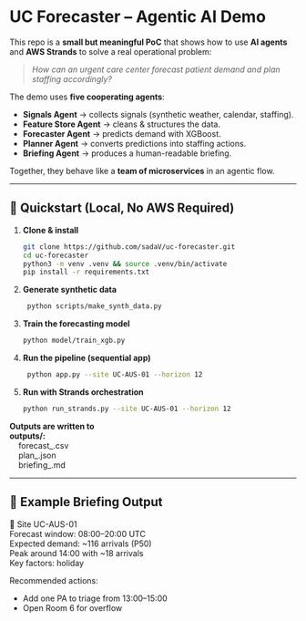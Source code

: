 # UC Forecaster – Agentic AI Demo  

This repo is a **small but meaningful PoC** that shows how to use **AI agents** and **AWS Strands** to solve a real operational problem:  
> *How can an urgent care center forecast patient demand and plan staffing accordingly?*  

The demo uses **five cooperating agents**:  

- **Signals Agent** → collects signals (synthetic weather, calendar, staffing).  
- **Feature Store Agent** → cleans & structures the data.  
- **Forecaster Agent** → predicts demand with XGBoost.  
- **Planner Agent** → converts predictions into staffing actions.  
- **Briefing Agent** → produces a human-readable briefing.  

Together, they behave like a **team of microservices** in an agentic flow.  

---

## 🚀 Quickstart (Local, No AWS Required)

1. **Clone & install**
     ```bash   
     git clone https://github.com/sadaV/uc-forecaster.git
     cd uc-forecaster
     python3 -m venv .venv && source .venv/bin/activate
     pip install -r requirements.txt
     ```
3. **Generate synthetic data**
     ```bash   
      python scripts/make_synth_data.py
     ```

5. **Train the forecasting model**
     ```bash
    python model/train_xgb.py
     ```

7. **Run the pipeline (sequential app)**
   ```bash
    python app.py --site UC-AUS-01 --horizon 12
   ```

9. **Run with Strands orchestration**
    ```bash
    python run_strands.py --site UC-AUS-01 --horizon 12
    ```


**Outputs are written to**   
__outputs/:__  
&nbsp;&nbsp;&nbsp;&nbsp;forecast_<site>.csv   
 &nbsp;&nbsp;&nbsp;&nbsp;plan_<site>.json  
&nbsp;&nbsp;&nbsp;&nbsp;briefing_<site>.md  

---

## 📝 Example Briefing Output

📍 Site UC-AUS-01  
Forecast window: 08:00–20:00 UTC  
Expected demand: ~116 arrivals (P50)  
Peak around 14:00 with ~18 arrivals  
Key factors: holiday  
  
Recommended actions:  
- Add one PA to triage from 13:00–15:00  
- Open Room 6 for overflow  

